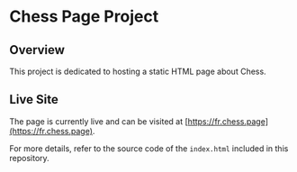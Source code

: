 # Chess Page Project

## Overview

This project is dedicated to hosting a static HTML page about Chess.

## Live Site

The page is currently live and can be visited at [https://fr.chess.page](https://fr.chess.page).

For more details, refer to the source code of the `index.html` included in this repository.
